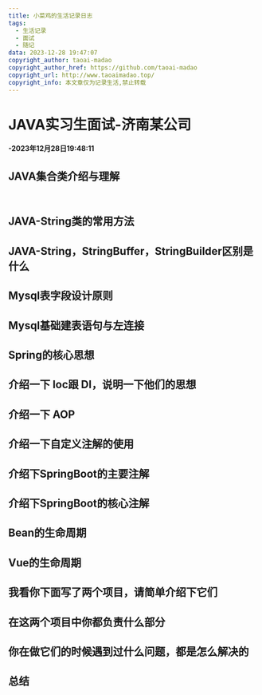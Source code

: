 ```yaml
---
title: 小菜鸡的生活记录日志
tags:
  - 生活记录
  - 面试
  - 随记
data: 2023-12-28 19:47:07
copyright_author: taoai-madao
copyright_author_href: https://github.com/taoai-madao
copyright_url: http://www.taoaimadao.top/
copyright_info: 本文章仅为记录生活,禁止转载
---
```

# JAVA实习生面试-济南某公司
#### -2023年12月28日19:48:11

## JAVA集合类介绍与理解
```text
    
```
## JAVA-String类的常用方法

## JAVA-String，StringBuffer，StringBuilder区别是什么

## Mysql表字段设计原则

## Mysql基础建表语句与左连接

## Spring的核心思想

## 介绍一下 Ioc跟 DI，说明一下他们的思想

## 介绍一下 AOP

## 介绍一下自定义注解的使用

## 介绍下SpringBoot的主要注解

## 介绍下SpringBoot的核心注解

## Bean的生命周期

## Vue的生命周期

## 我看你下面写了两个项目，请简单介绍下它们

## 在这两个项目中你都负责什么部分

## 你在做它们的时候遇到过什么问题，都是怎么解决的

## 总结
